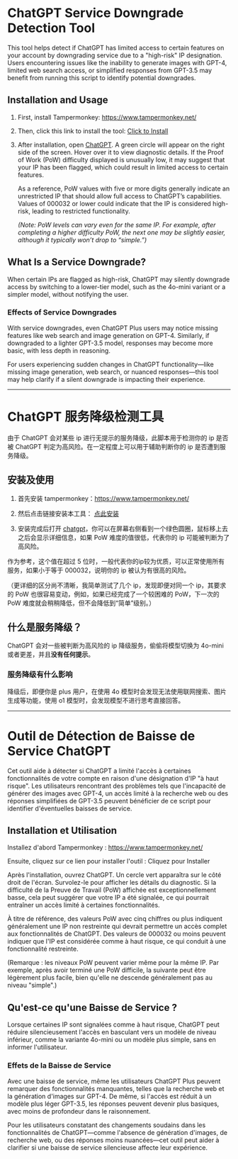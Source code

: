 # ChatGPT Service Downgrade Detection Tool

This tool helps detect if ChatGPT has limited access to certain features on your account by downgrading service due to a "high-risk" IP designation. Users encountering issues like the inability to generate images with GPT-4, limited web search access, or simplified responses from GPT-3.5 may benefit from running this script to identify potential downgrades.

## Installation and Usage
1. First, install Tampermonkey: https://www.tampermonkey.net/

2. Then, click this link to install the tool: [Click to Install](https://update.greasyfork.org/scripts/516051/ChatGPT%E9%99%8D%E7%BA%A7%E6%A3%80%E6%B5%8B.user.js)

3. After installation, open [ChatGPT](https://chatgpt.com/). A green circle will appear on the right side of the screen. Hover over it to view diagnostic details. If the Proof of Work (PoW) difficulty displayed is unusually low, it may suggest that your IP has been flagged, which could result in limited access to certain features.

   As a reference, PoW values with five or more digits generally indicate an unrestricted IP that should allow full access to ChatGPT’s capabilities. Values of 000032 or lower could indicate that the IP is considered high-risk, leading to restricted functionality.

   _(Note: PoW levels can vary even for the same IP. For example, after completing a higher difficulty PoW, the next one may be slightly easier, although it typically won’t drop to “simple.”)_

## What Is a Service Downgrade?
When certain IPs are flagged as high-risk, ChatGPT may silently downgrade access by switching to a lower-tier model, such as the 4o-mini variant or a simpler model, without notifying the user.

### Effects of Service Downgrades
With service downgrades, even ChatGPT Plus users may notice missing features like web search and image generation on GPT-4. Similarly, if downgraded to a lighter GPT-3.5 model, responses may become more basic, with less depth in reasoning. 

For users experiencing sudden changes in ChatGPT functionality—like missing image generation, web search, or nuanced responses—this tool may help clarify if a silent downgrade is impacting their experience.


---

# ChatGPT 服务降级检测工具
由于 ChatGPT 会对某些 ip 进行无提示的服务降级，此脚本用于检测你的 ip 是否被 ChatGPT 判定为高风险。在一定程度上可以用于辅助判断你的 ip 是否遭到服务降级。

## 安装及使用
1. 首先安装 tampermonkey：https://www.tampermonkey.net/

2. 然后点击链接安装本工具： [点此安装](https://update.greasyfork.org/scripts/516051/ChatGPT%E9%99%8D%E7%BA%A7%E6%A3%80%E6%B5%8B.user.js)

3. 安装完成后打开 [chatgpt](https://chatgpt.com/)，你可以在屏幕右侧看到一个绿色圆圈，鼠标移上去之后会显示详细信息，如果 PoW 难度的值很低，代表你的 ip 可能被判断为了高风险。

作为参考，这个值在超过 5 位时，一般代表你的ip较为优质，可以正常使用所有服务，如果小于等于 000032，说明你的 ip 被认为有很高的风险。

（更详细的区分尚不清晰，我简单测试了几个 ip，发现即便对同一个 ip，其要求的 PoW 也很容易变动，例如，如果已经完成了一个较困难的 PoW，下一次的 PoW 难度就会稍稍降低，但不会降低到“简单”级别。）

## 什么是服务降级？
ChatGPT 会对一些被判断为高风险的 ip 降级服务，偷偷将模型切换为 4o-mini 或者更差，并且**没有任何提示**。

### 服务降级有什么影响
降级后，即便你是 plus 用户，在使用 4o 模型时会发现无法使用联网搜索、图片生成等功能，使用 o1 模型时，会发现模型不进行思考直接回答。


---

# Outil de Détection de Baisse de Service ChatGPT
Cet outil aide à détecter si ChatGPT a limité l'accès à certaines fonctionnalités de votre compte en raison d'une désignation d'IP "à haut risque". Les utilisateurs rencontrant des problèmes tels que l'incapacité de générer des images avec GPT-4, un accès limité à la recherche web ou des réponses simplifiées de GPT-3.5 peuvent bénéficier de ce script pour identifier d'éventuelles baisses de service.

## Installation et Utilisation
Installez d'abord Tampermonkey : https://www.tampermonkey.net/

Ensuite, cliquez sur ce lien pour installer l'outil : Cliquez pour Installer

Après l'installation, ouvrez ChatGPT. Un cercle vert apparaîtra sur le côté droit de l'écran. Survolez-le pour afficher les détails du diagnostic. Si la difficulté de la Preuve de Travail (PoW) affichée est exceptionnellement basse, cela peut suggérer que votre IP a été signalée, ce qui pourrait entraîner un accès limité à certaines fonctionnalités.

À titre de référence, des valeurs PoW avec cinq chiffres ou plus indiquent généralement une IP non restreinte qui devrait permettre un accès complet aux fonctionnalités de ChatGPT. Des valeurs de 000032 ou moins peuvent indiquer que l'IP est considérée comme à haut risque, ce qui conduit à une fonctionnalité restreinte.

(Remarque : les niveaux PoW peuvent varier même pour la même IP. Par exemple, après avoir terminé une PoW difficile, la suivante peut être légèrement plus facile, bien qu'elle ne descende généralement pas au niveau "simple".)

## Qu'est-ce qu'une Baisse de Service ?
Lorsque certaines IP sont signalées comme à haut risque, ChatGPT peut réduire silencieusement l'accès en basculant vers un modèle de niveau inférieur, comme la variante 4o-mini ou un modèle plus simple, sans en informer l'utilisateur.

### Effets de la Baisse de Service
Avec une baisse de service, même les utilisateurs ChatGPT Plus peuvent remarquer des fonctionnalités manquantes, telles que la recherche web et la génération d'images sur GPT-4. De même, si l'accès est réduit à un modèle plus léger GPT-3.5, les réponses peuvent devenir plus basiques, avec moins de profondeur dans le raisonnement.

Pour les utilisateurs constatant des changements soudains dans les fonctionnalités de ChatGPT—comme l'absence de génération d'images, de recherche web, ou des réponses moins nuancées—cet outil peut aider à clarifier si une baisse de service silencieuse affecte leur expérience.